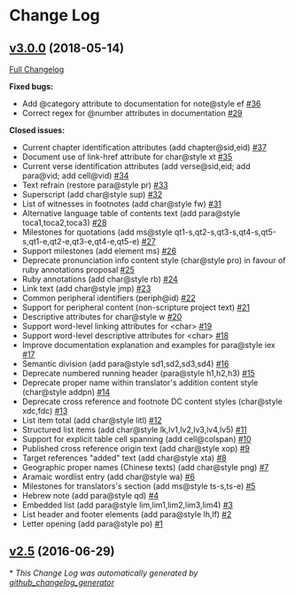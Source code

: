 # Change Log

## [v3.0.0](https://github.com/ubsicap/usx/tree/v3.0.0) (2018-05-14)
[Full Changelog](https://github.com/ubsicap/usx/compare/v2.5...v3.0.0)

**Fixed bugs:**

- Add @category attribute to documentation for note@style ef [#36](https://github.com/ubsicap/usx/issues/36)
- Correct regex for @number attributes in documentation [\#29](https://github.com/ubsicap/usx/issues/29)

**Closed issues:**

- Current chapter identification attributes (add chapter@sid,eid) [#37](https://github.com/ubsicap/usx/issues/37)
- Document use of link-href attribute for char@style xt [\#35](https://github.com/ubsicap/usx/issues/35)
- Current verse identification attributes \(add verse@sid,eid; add para@vid; add cell@vid\) [\#34](https://github.com/ubsicap/usx/issues/34)
- Text refrain \(restore para@style pr\) [\#33](https://github.com/ubsicap/usx/issues/33)
- Superscript \(add char@style sup\) [\#32](https://github.com/ubsicap/usx/issues/32)
- List of witnesses in footnotes \(add char@style fw\) [\#31](https://github.com/ubsicap/usx/issues/31)
- Alternative language table of contents text \(add para@style toca1,toca2,toca3\) [\#28](https://github.com/ubsicap/usx/issues/28)
- Milestones for quotations \(add ms@style qt1-s,qt2-s,qt3-s,qt4-s,qt5-s,qt1-e,qt2-e,qt3-e,qt4-e,qt5-e\) [\#27](https://github.com/ubsicap/usx/issues/27)
- Support milestones \(add element ms\) [\#26](https://github.com/ubsicap/usx/issues/26)
- Deprecate pronunciation info content style \(char@style pro\) in favour of ruby annotations proposal [\#25](https://github.com/ubsicap/usx/issues/25)
- Ruby annotations \(add char@style rb\) [\#24](https://github.com/ubsicap/usx/issues/24)
- Link text \(add char@style jmp\) [\#23](https://github.com/ubsicap/usx/issues/23)
- Common peripheral identifiers \(periph@id\) [\#22](https://github.com/ubsicap/usx/issues/22)
- Support for peripheral content \(non-scripture project text\) [\#21](https://github.com/ubsicap/usx/issues/21)
- Descriptive attributes for char@style w [\#20](https://github.com/ubsicap/usx/issues/20)
- Support word-level linking attributes for \<char\> [\#19](https://github.com/ubsicap/usx/issues/19)
- Support word-level descriptive attributes for \<char\> [\#18](https://github.com/ubsicap/usx/issues/18)
- Improve documentation explanation and examples for para@style iex [\#17](https://github.com/ubsicap/usx/issues/17)
- Semantic division \(add para@style sd1,sd2,sd3,sd4\) [\#16](https://github.com/ubsicap/usx/issues/16)
- Deprecate numbered running header \(para@style h1,h2,h3\) [\#15](https://github.com/ubsicap/usx/issues/15)
- Deprecate proper name within translator's addition content style \(char@style addpn\) [\#14](https://github.com/ubsicap/usx/issues/14)
- Deprecate cross reference and footnote DC content styles \(char@style xdc,fdc\) [\#13](https://github.com/ubsicap/usx/issues/13)
- List item total \(add char@style litl\) [\#12](https://github.com/ubsicap/usx/issues/12)
- Structured list items \(add char@style lk,lv1,lv2,lv3,lv4,lv5\) [\#11](https://github.com/ubsicap/usx/issues/11)
- Support for explicit table cell spanning \(add cell@colspan\) [\#10](https://github.com/ubsicap/usx/issues/10)
- Published cross reference origin text \(add char@style xop\) [\#9](https://github.com/ubsicap/usx/issues/9)
- Target references "added" text \(add char@style xta\) [\#8](https://github.com/ubsicap/usx/issues/8)
- Geographic proper names \(Chinese texts\) \(add char@style png\) [\#7](https://github.com/ubsicap/usx/issues/7)
- Aramaic wordlist entry \(add char@style wa\) [\#6](https://github.com/ubsicap/usx/issues/6)
- Milestones for translators's section \(add ms@style ts-s,ts-e\) [\#5](https://github.com/ubsicap/usx/issues/5)
- Hebrew note \(add para@style qd\) [\#4](https://github.com/ubsicap/usx/issues/4)
- Embedded list \(add para@style lim,lim1,lim2,lim3,lim4\) [\#3](https://github.com/ubsicap/usx/issues/3)
- List header and footer elements \(add para@style lh,lf\) [\#2](https://github.com/ubsicap/usx/issues/2)
- Letter opening \(add para@style po\) [\#1](https://github.com/ubsicap/usx/issues/1)

## [v2.5](https://github.com/ubsicap/usx/tree/v2.5) (2016-06-29)


\* *This Change Log was automatically generated by [github_changelog_generator](https://github.com/skywinder/Github-Changelog-Generator)*
